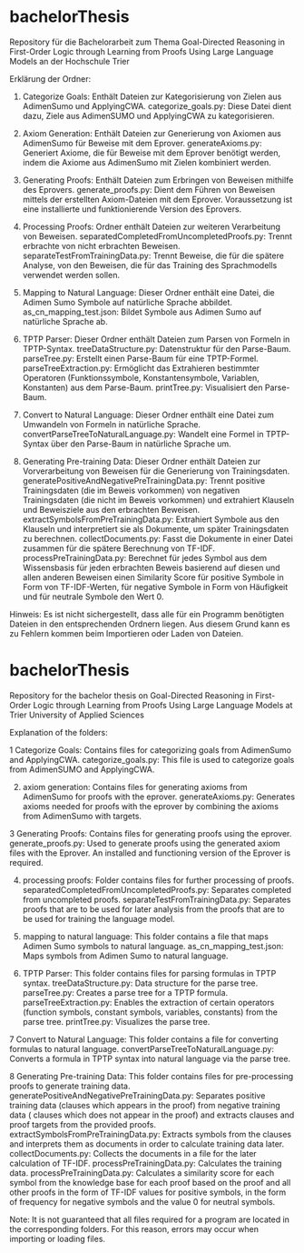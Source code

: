 # bachelorThesis
Repository für die Bachelorarbeit zum Thema Goal-Directed Reasoning in First-Order Logic through Learning from Proofs Using Large Language Models an der Hochschule Trier

Erklärung der Ordner:

1. Categorize Goals:
Enthält Dateien zur Kategorisierung von Zielen aus AdimenSumo und ApplyingCWA.
categorize_goals.py: Diese Datei dient dazu, Ziele aus AdimenSUMO und ApplyingCWA zu kategorisieren.

2. Axiom Generation:
Enthält Dateien zur Generierung von Axiomen aus AdimenSumo für Beweise mit dem Eprover.
generateAxioms.py: Generiert Axiome, die für Beweise mit dem Eprover benötigt werden, indem die Axiome aus AdimenSumo mit Zielen kombiniert werden.

3. Generating Proofs:
Enthält Dateien zum Erbringen von Beweisen mithilfe des Eprovers.
generate_proofs.py: Dient dem Führen von Beweisen mittels der erstellten Axiom-Dateien mit dem Eprover. Voraussetzung ist eine installierte und funktionierende Version des Eprovers.

4. Processing Proofs:
Ordner enthält Dateien zur weiteren Verarbeitung von Beweisen.
separatedCompletedFromUncompletedProofs.py: Trennt erbrachte von nicht erbrachten Beweisen.
separateTestFromTrainingData.py: Trennt Beweise, die für die spätere Analyse, von den Beweisen, die für das Training des Sprachmodells verwendet werden sollen.

5. Mapping to Natural Language:
Dieser Ordner enthält eine Datei, die Adimen Sumo Symbole auf natürliche Sprache abbildet.
as_cn_mapping_test.json: Bildet Symbole aus Adimen Sumo auf natürliche Sprache ab.

6. TPTP Parser:
Dieser Ordner enthält Dateien zum Parsen von Formeln in TPTP-Syntax.
treeDataStructure.py: Datenstruktur für den Parse-Baum.
parseTree.py: Erstellt einen Parse-Baum für eine TPTP-Formel.
parseTreeExtraction.py: Ermöglicht das Extrahieren bestimmter Operatoren (Funktionssymbole, Konstantensymbole, Variablen, Konstanten) aus dem Parse-Baum.
printTree.py: Visualisiert den Parse-Baum.

7. Convert to Natural Language:
Dieser Ordner enthält eine Datei zum Umwandeln von Formeln in natürliche Sprache.
convertParseTreeToNaturalLanguage.py: Wandelt eine Formel in TPTP-Syntax über den Parse-Baum in natürliche Sprache um.

8. Generating Pre-training Data:
Dieser Ordner enthält Dateien zur Vorverarbeitung von Beweisen für die Generierung von Trainingsdaten.
generatePositiveAndNegativePreTrainingData.py: Trennt positive Trainingsdaten (die im Beweis vorkommen) von negativen Trainingsdaten (die nicht im Beweis vorkommen) und extrahiert Klauseln und Beweisziele aus den erbrachten Beweisen.
extractSymbolsFromPreTrainingData.py: Extrahiert Symbole aus den Klauseln und interpretiert sie als Dokumente, um später Trainingsdaten zu berechnen.
collectDocuments.py: Fasst die Dokumente in einer Datei zusammen für die spätere Berechnung von TF-IDF.
processPreTrainingData.py: Berechnet für jedes Symbol aus dem Wissensbasis für jeden erbrachten Beweis basierend auf diesen und allen anderen Beweisen einen Similarity Score für positive Symbole in Form von TF-IDF-Werten, für negative Symbole in Form von Häufigkeit und für neutrale Symbole den Wert 0.

Hinweis: Es ist nicht sichergestellt, dass alle für ein Programm benötigten Dateien in den entsprechenden Ordnern liegen. Aus diesem Grund kann es zu Fehlern kommen beim Importieren oder Laden von Dateien.

# bachelorThesis
Repository for the bachelor thesis on Goal-Directed Reasoning in First-Order Logic through Learning from Proofs Using Large Language Models at Trier University of Applied Sciences

Explanation of the folders:

1 Categorize Goals:
Contains files for categorizing goals from AdimenSumo and ApplyingCWA.
categorize_goals.py: This file is used to categorize goals from AdimenSUMO and ApplyingCWA.

2. axiom generation:
Contains files for generating axioms from AdimenSumo for proofs with the eprover.
generateAxioms.py: Generates axioms needed for proofs with the eprover by combining the axioms from AdimenSumo with targets.

3 Generating Proofs:
Contains files for generating proofs using the eprover.
generate_proofs.py: Used to generate proofs using the generated axiom files with the Eprover. An installed and functioning version of the Eprover is required.

4. processing proofs:
Folder contains files for further processing of proofs.
separatedCompletedFromUncompletedProofs.py: Separates completed from uncompleted proofs.
separateTestFromTrainingData.py: Separates proofs that are to be used for later analysis from the proofs that are to be used for training the language model.

5. mapping to natural language:
This folder contains a file that maps Adimen Sumo symbols to natural language.
as_cn_mapping_test.json: Maps symbols from Adimen Sumo to natural language.

6. TPTP Parser:
This folder contains files for parsing formulas in TPTP syntax.
treeDataStructure.py: Data structure for the parse tree.
parseTree.py: Creates a parse tree for a TPTP formula.
parseTreeExtraction.py: Enables the extraction of certain operators (function symbols, constant symbols, variables, constants) from the parse tree.
printTree.py: Visualizes the parse tree.

7 Convert to Natural Language:
This folder contains a file for converting formulas to natural language.
convertParseTreeToNaturalLanguage.py: Converts a formula in TPTP syntax into natural language via the parse tree.

8 Generating Pre-training Data:
This folder contains files for pre-processing proofs to generate training data.
generatePositiveAndNegativePreTrainingData.py: Separates positive training data (clauses which appears in the proof) from negative training data ( clauses which does not appear in the proof) and extracts clauses and proof targets from the provided proofs.
extractSymbolsFromPreTrainingData.py: Extracts symbols from the clauses and interprets them as documents in order to calculate training data later.
collectDocuments.py: Collects the documents in a file for the later calculation of TF-IDF.
processPreTrainingData.py: Calculates the training data.
processPreTrainingData.py: Calculates a similarity score for each symbol from the knowledge base for each proof based on the proof and all other proofs in the form of TF-IDF values for positive symbols, in the form of frequency for negative symbols and the value 0 for neutral symbols.

Note: It is not guaranteed that all files required for a program are located in the corresponding folders. For this reason, errors may occur when importing or loading files.
